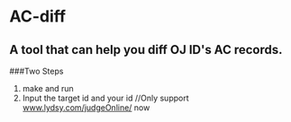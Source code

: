 # AC-diff
A tool  that can help you diff OJ ID's AC records.
---
###Two Steps 
1. make and run
2. Input the target id and your id
//Only support www.lydsy.com/judgeOnline/ now
